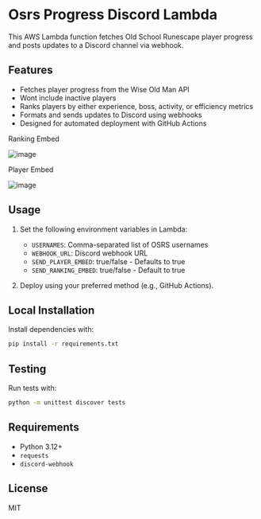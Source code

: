 # Osrs Progress Discord Lambda

This AWS Lambda function fetches Old School Runescape player progress and posts updates to a Discord channel via webhook.

## Features

- Fetches player progress from the Wise Old Man API
- Wont include inactive players
- Ranks players by either experience, boss, activity, or efficiency metrics
- Formats and sends updates to Discord using webhooks
- Designed for automated deployment with GitHub Actions

Ranking Embed

![image](https://github.com/user-attachments/assets/3cac51ec-d546-4b25-82ed-a6e8ed3fb605)

Player Embed

![image](https://github.com/user-attachments/assets/91a5a96f-448b-48c5-add6-a5db4d3d5405)



## Usage

1. Set the following environment variables in Lambda:
   - `USERNAMES`: Comma-separated list of OSRS usernames
   - `WEBHOOK_URL`: Discord webhook URL
   - `SEND_PLAYER_EMBED`: true/false - Defaults to true
   - `SEND_RANKING_EMBED`: true/false - Default to true

2. Deploy using your preferred method (e.g., GitHub Actions).

## Local Installation

Install dependencies with:

```bash
pip install -r requirements.txt
```

## Testing

Run tests with:

```bash
python -m unittest discover tests
```

## Requirements

- Python 3.12+
- `requests`
- `discord-webhook`

## License

MIT

